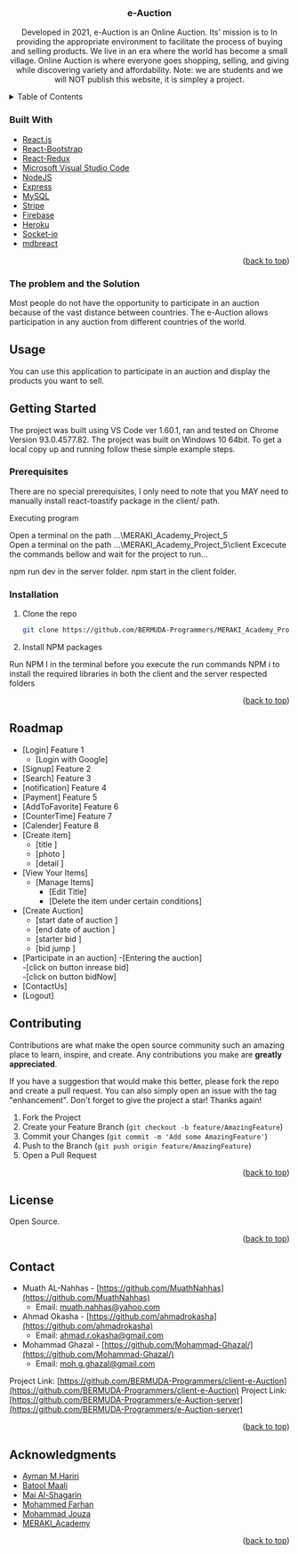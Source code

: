 <div id="top"></div>

<!-- PROJECT LOGO -->
<br />
<div align="center">
  <h3 align="center">e-Auction</h3>
  <a href="https://github.com/github_username/repo_name">
  </a>

  <p align="center">
    Developed in 2021, e-Auction is an Online Auction. Its' mission is to In providing the appropriate environment to facilitate the process of buying and selling products. We live in an era where the world has become a small village. Online Auction is where everyone goes shopping, selling, and giving while discovering variety and affordability.
    Note: we are students and we will NOT publish this website, it is simpley a project.
  </p>
</div>

<!-- TABLE OF CONTENTS -->
<details>
  <summary>Table of Contents</summary>
  <ol>
    <li>
      <a href="#about-the-project">About The Project</a>
      <ul>
        <li><a href="#built-with">Built With</a></li>
      </ul>
    </li>
    <li>
      <a href="#getting-started">Getting Started</a>
      <ul>
        <li><a href="#prerequisites">Prerequisites</a></li>
        <li><a href="#installation">Installation</a></li>
      </ul>
    </li>
    <li><a href="#usage">Usage</a></li>
    <li><a href="#roadmap">Roadmap</a></li>
    <li><a href="#contributing">Contributing</a></li>
    <li><a href="#license">License</a></li>
    <li><a href="#contact">Contact</a></li>
    <li><a href="#acknowledgments">Acknowledgments</a></li>
  </ol>
</details>

### Built With

- [React.js](https://reactjs.org/)
- [React-Bootstrap](https://react-bootstrap.github.io/)
- [React-Redux](https://react-redux.js.org/)
- [Microsoft Visual Studio Code](https://code.visualstudio.com/)
- [NodeJS](https://nodejs.org/en/)
- [Express](https://expressjs.com/)
- [MySQL](https://www.mysql.com/)
- [Stripe](https://stripe.com/en-gb-us)
- [Firebase](https://firebase.google.com/)
- [Heroku](https://dashboard.heroku.com/)
- [Socket-io](https://socket.io/)
- [mdbreact](https://www.primefaces.org/primereact/)

<p align="right">(<a href="#top">back to top</a>)</p>

### The problem and the Solution

Most people do not have the opportunity to participate in an auction because of the vast distance between countries. The e-Auction allows participation in any auction from different countries of the world.

## Usage

You can use this application to participate in an auction and display the products you want to sell.

## Getting Started

The project was built using VS Code ver 1.60.1, ran and tested on Chrome Version 93.0.4577.82.
The project was built on Windows 10 64bit.
To get a local copy up and running follow these simple example steps.

### Prerequisites

There are no special prerequisites, I only need to note that you MAY need to manually install react-toastify package in the client/ path.

Executing program

Open a terminal on the path ...\MERAKI_Academy_Project_5\
Open a terminal on the path ...\MERAKI_Academy_Project_5\client
Excecute the commands bellow and wait for the project to run...

npm run dev in the server folder.
npm start in the client folder.

### Installation

1. Clone the repo
   ```sh
   git clone https://github.com/BERMUDA-Programmers/MERAKI_Academy_Project_5-eAuctions.git
   ```
2. Install NPM packages

Run NPM I in the terminal before you execute the run commands
NPM i to install the required libraries in both the client and the server respected folders

  <p align="right">(<a href="#top">back to top</a>)</p>

<!-- ROADMAP -->

## Roadmap

- [Login] Feature 1
  - [Login with Google]
- [Signup] Feature 2
- [Search] Feature 3
- [notification] Feature 4
- [Payment] Feature 5
- [AddToFavorite] Feature 6
- [CounterTime] Feature 7
- [Calender] Feature 8
- [Create item]
  - [title ]
  - [photo ]
  - [detail ]
- [View Your Items]
  - [Manage Items]
    - [Edit Title]
    - [Delete the item under certain conditions]
- [Create Auction]
  - [start date of auction ]
  - [end date of auction ]
  - [starter bid ]
  - [bid jump ]
- [Participate in an auction] -[Entering the auction]  
   -[click on button inrease bid]  
   -[click on button bidNow]
- [ContactUs]
- [Logout]

<!-- CONTRIBUTING -->

## Contributing

Contributions are what make the open source community such an amazing place to learn, inspire, and create. Any contributions you make are **greatly appreciated**.

If you have a suggestion that would make this better, please fork the repo and create a pull request. You can also simply open an issue with the tag "enhancement".
Don't forget to give the project a star! Thanks again!

1. Fork the Project
2. Create your Feature Branch (`git checkout -b feature/AmazingFeature`)
3. Commit your Changes (`git commit -m 'Add some AmazingFeature'`)
4. Push to the Branch (`git push origin feature/AmazingFeature`)
5. Open a Pull Request

<p align="right">(<a href="#top">back to top</a>)</p>

<!-- LICENSE -->

## License

Open Source.

<p align="right">(<a href="#top">back to top</a>)</p>

<!-- CONTACT -->

## Contact

- Muath AL-Nahhas - [https://github.com/MuathNahhas](https://github.com/MuathNahhas)
  - Email: muath.nahhas@yahoo.com
- Ahmad Okasha - [https://github.com/ahmadrokasha](https://github.com/ahmadrokasha)
  - Email: ahmad.r.okasha@gmail.com
- Mohammad Ghazal - [https://github.com/Mohammad-Ghazal/](https://github.com/Mohammad-Ghazal/)
  - Email: moh.g.ghazal@gmail.com

Project Link: [https://github.com/BERMUDA-Programmers/client-e-Auction](https://github.com/BERMUDA-Programmers/client-e-Auction)
Project Link: [https://github.com/BERMUDA-Programmers/e-Auction-server](https://github.com/BERMUDA-Programmers/e-Auction-server)

<p align="right">(<a href="#top">back to top</a>)</p>

<!-- ACKNOWLEDGMENTS -->

## Acknowledgments

- [Ayman M.Hariri](https://github.com/engaymanh)
- [Batool Maali](https://github.com/batoolmaali)
- [Mai Al-Shagarin](https://github.com/maialshagarin)
- [Mohammed Farhan](https://github.com/Mohamad-Farhan)
- [Mohammad Jouza](https://github.com/MohammadJouza)
- [MERAKI_Academy](https://github.com/MERAKI-Academy)

<p align="right">(<a href="#top">back to top</a>)</p>

<!-- MARKDOWN LINKS & IMAGES -->
<!-- https://www.markdownguide.org/basic-syntax/#reference-style-links -->

[contributors-shield]: https://img.shields.io/github/contributors/github_username/repo_name.svg?style=for-the-badge
[contributors-url]: https://github.com/github_username/repo_name/graphs/contributors
[forks-shield]: https://img.shields.io/github/forks/github_username/repo_name.svg?style=for-the-badge
[forks-url]: https://github.com/github_username/repo_name/network/members
[stars-shield]: https://img.shields.io/github/stars/github_username/repo_name.svg?style=for-the-badge
[stars-url]: https://github.com/github_username/repo_name/stargazers
[issues-shield]: https://img.shields.io/github/issues/github_username/repo_name.svg?style=for-the-badge
[issues-url]: https://github.com/github_username/repo_name/issues
[license-shield]: https://img.shields.io/github/license/github_username/repo_name.svg?style=for-the-badge
[license-url]: https://github.com/github_username/repo_name/blob/master/LICENSE.txt
[linkedin-shield]: https://img.shields.io/badge/-LinkedIn-black.svg?style=for-the-badge&logo=linkedin&colorB=555
[linkedin-url]: https://linkedin.com/in/linkedin_username
[product-screenshot]: images/screenshot.png
